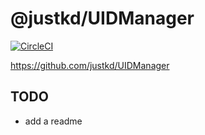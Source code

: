 # @justkd/UIDManager

[![CircleCI](https://dl.circleci.com/status-badge/img/gh/justkd/UIDManager/tree/master.svg?style=svg&circle-token=2edcfec5c13eaf6d951a8f2939b220cdca74644c)](https://dl.circleci.com/status-badge/redirect/gh/justkd/UIDManager/tree/master)

<https://github.com/justkd/UIDManager>

## TODO

- add a readme